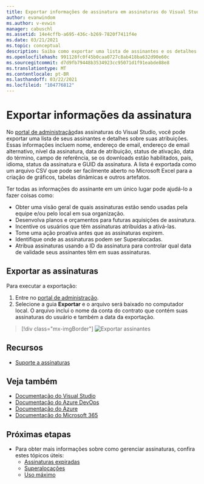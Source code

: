 ```yaml
---
title: Exportar informações de assinatura em assinaturas do Visual Studio | Microsoft Docs
author: evanwindom
ms.author: v-evwin
manager: cabuschl
ms.assetid: 14e4cffb-a695-436c-b269-7820f7411f4e
ms.date: 03/21/2021
ms.topic: conceptual
description: Saiba como exportar uma lista de assinantes e os detalhes de suas atribuições de assinatura.
ms.openlocfilehash: 991128fc0f45b0caa0727c8ab418ba632d90e60c
ms.sourcegitcommit: d7d9fb79448b3534923cc95071d1f91eabde88e8
ms.translationtype: MT
ms.contentlocale: pt-BR
ms.lasthandoff: 03/22/2021
ms.locfileid: "104776812"
---
```

# <a name="export-subscription-information"></a>Exportar informações da assinatura
No [portal de administração](https://manage.visualstudio.com)das assinaturas do Visual Studio, você pode exportar uma lista de seus assinantes e detalhes sobre suas atribuições. Essas informações incluem nome, endereço de email, endereço de email alternativo, nível da assinatura, data de atribuição, status de ativação, data do término, campo de referência, se os downloads estão habilitados, país, idioma, status da assinatura e GUID da assinatura.  A lista é exportada como um arquivo CSV que pode ser facilmente aberto no Microsoft Excel para a criação de gráficos, tabelas dinâmicas e outros artefatos.

Ter todas as informações do assinante em um único lugar pode ajudá-lo a fazer coisas como:
- Obter uma visão geral de quais assinaturas estão sendo usadas pela equipe e/ou pelo local em sua organização.
- Desenvolva planos e orçamentos para futuras aquisições de assinatura. 
- Incentive os usuários que têm assinaturas atribuídas a ativá-las.
- Tome uma ação proativa antes que as assinaturas expirem.  
- Identifique onde as assinaturas podem ser Superalocadas. 
- Atribua assinaturas usando a ID da assinatura para controlar qual data de validade seus assinantes têm em suas assinaturas. 

## <a name="export-your-subscriptions"></a>Exportar as assinaturas
Para executar a exportação:
1. Entre no [portal de administração](https://manage.visualstudio.com).
2. Selecione a guia **Exportar** e o arquivo será baixado no computador local. O arquivo inclui o nome da conta do contrato que contém suas assinaturas do usuário e também a data da exportação.
> [!div class="mx-imgBorder"]
> ![Exportar assinantes](_img/exporting-subscriptions/exporting-subscriptions.png "Clique em exportar para baixar uma lista completa de suas assinaturas atribuídas.")

## <a name="resources"></a>Recursos
- [Suporte a assinaturas](https://aka.ms/vsadminhelp)

## <a name="see-also"></a>Veja também
- [Documentação do Visual Studio](/visualstudio/)
- [Documentação do Azure DevOps](/azure/devops/)
- [Documentação do Azure](/azure/)
- [Documentação do Microsoft 365](/microsoft-365/)

## <a name="next-steps"></a>Próximas etapas
- Para obter mais informações sobre como gerenciar assinaturas, confira estes tópicos úteis:
    - [Assinaturas expiradas](handle-expired-license.md)
    - [Superalocações](handle-overclaimed-license.md)
    - [Uso máximo](maximum-usage.md)
